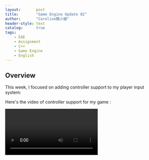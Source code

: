 ```yaml
---
layout:       post
title:        "Game Engine Update 02"
author:       "Caroline飘小蝎"
header-style: text
catalog:      true
tags:
    - EAE
    - Assignment
    - C++
    - Game Engine
    - English
---
```


## Overview

This week, I focused on adding controller support to my player input system:

Here's the video of controller support for my game : 

<video src="\assets\eae\assignment10\assignment10.mp4" style="zoom:100%;" />

